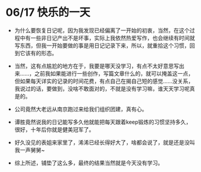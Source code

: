 # 06/17 快乐的一天

* 为什么要恢复日记呢，因为我发现已经偏离了一开始的初衷，当然，在这个过程中有一些非日记产出不是坏事，实际上我依然热爱写作，也会继续有时间就写东西，但我一开始要做的事是用日记记录下来，所以，就重拾这个习惯，回到它该有的形态。

* 当然，这有点尴尬的地方在于，我要是哪天没学习，有点不太好意思写出来……，之前我如果能进行一些创作，写篇文章什么的，就可以掩盖这一点，但如果每天详实的记录的时间花费，有点自己在揭自己短的感觉……没关系，我说过的话，要做到，没啥不敢面对的，不就是没有学习嘛，谁天天学习呢真是的。

* 公司竟然大老远从南京跑过来给我们组织团建，真有心。

* 谭胜竟然说我的日记能写多久他就能把每天跟着keep锻炼的习惯坚持多久，很好，十年后你就是健美冠军了。

* 好久没见的表姐来家里了，浠浠已经长得好大了，啥都会说了，就是还是没叫我一声舅舅~

* 综上所述，铺垫了这么多，最终的结果当然就是今天没有学习。



